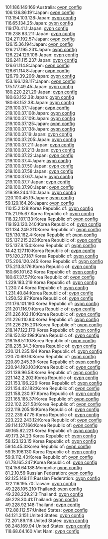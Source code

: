 101.186.149.169:Australia: [ovpn config](vpn/101_186_149_169.ovpn)  
106.136.86.191:Japan: [ovpn config](vpn/106_136_86_191.ovpn)  
113.154.103.128:Japan: [ovpn config](vpn/113_154_103_128.ovpn)  
116.65.134.25:Japan: [ovpn config](vpn/116_65_134_25.ovpn)  
119.170.41.1:Japan: [ovpn config](vpn/119_170_41_1.ovpn)  
119.238.83.211:Japan: [ovpn config](vpn/119_238_83_211.ovpn)  
124.211.192.57:Japan: [ovpn config](vpn/124_211_192_57.ovpn)  
126.15.36.194:Japan: [ovpn config](vpn/126_15_36_194.ovpn)  
126.217.195.231:Japan: [ovpn config](vpn/126_217_195_231.ovpn)  
126.224.129.106:Japan: [ovpn config](vpn/126_224_129_106.ovpn)  
126.241.115.237:Japan: [ovpn config](vpn/126_241_115_237.ovpn)  
126.61.114.8:Japan: [ovpn config](vpn/126_61_114_8.ovpn)  
126.61.114.8:Japan: [ovpn config](vpn/126_61_114_8.ovpn)  
126.79.39.206:Japan: [ovpn config](vpn/126_79_39_206.ovpn)  
153.166.128.117:Japan: [ovpn config](vpn/153_166_128_117.ovpn)  
175.177.49.45:Japan: [ovpn config](vpn/175_177_49_45.ovpn)  
180.220.221.29:Japan: [ovpn config](vpn/180_220_221_29.ovpn)  
180.63.152.38:Japan: [ovpn config](vpn/180_63_152_38.ovpn)  
180.63.152.38:Japan: [ovpn config](vpn/180_63_152_38.ovpn)  
219.100.37.1:Japan: [ovpn config](vpn/219_100_37_1.ovpn)  
219.100.37.108:Japan: [ovpn config](vpn/219_100_37_108.ovpn)  
219.100.37.109:Japan: [ovpn config](vpn/219_100_37_109.ovpn)  
219.100.37.125:Japan: [ovpn config](vpn/219_100_37_125.ovpn)  
219.100.37.138:Japan: [ovpn config](vpn/219_100_37_138.ovpn)  
219.100.37.19:Japan: [ovpn config](vpn/219_100_37_19.ovpn)  
219.100.37.205:Japan: [ovpn config](vpn/219_100_37_205.ovpn)  
219.100.37.211:Japan: [ovpn config](vpn/219_100_37_211.ovpn)  
219.100.37.213:Japan: [ovpn config](vpn/219_100_37_213.ovpn)  
219.100.37.22:Japan: [ovpn config](vpn/219_100_37_22.ovpn)  
219.100.37.4:Japan: [ovpn config](vpn/219_100_37_4.ovpn)  
219.100.37.50:Japan: [ovpn config](vpn/219_100_37_50.ovpn)  
219.100.37.58:Japan: [ovpn config](vpn/219_100_37_58.ovpn)  
219.100.37.67:Japan: [ovpn config](vpn/219_100_37_67.ovpn)  
219.100.37.7:Japan: [ovpn config](vpn/219_100_37_7.ovpn)  
219.100.37.90:Japan: [ovpn config](vpn/219_100_37_90.ovpn)  
219.99.244.110:Japan: [ovpn config](vpn/219_99_244_110.ovpn)  
220.100.45.19:Japan: [ovpn config](vpn/220_100_45_19.ovpn)  
59.129.164.26:Japan: [ovpn config](vpn/59_129_164_26.ovpn)  
110.15.2.128:Korea Republic of: [ovpn config](vpn/110_15_2_128.ovpn)  
115.21.95.67:Korea Republic of: [ovpn config](vpn/115_21_95_67.ovpn)  
118.32.107.133:Korea Republic of: [ovpn config](vpn/118_32_107_133.ovpn)  
119.193.120.240:Korea Republic of: [ovpn config](vpn/119_193_120_240.ovpn)  
121.134.249.211:Korea Republic of: [ovpn config](vpn/121_134_249_211.ovpn)  
125.130.162.4:Korea Republic of: [ovpn config](vpn/125_130_162_4.ovpn)  
125.137.215.223:Korea Republic of: [ovpn config](vpn/125_137_215_223.ovpn)  
125.137.8.154:Korea Republic of: [ovpn config](vpn/125_137_8_154.ovpn)  
14.42.127.110:Korea Republic of: [ovpn config](vpn/14_42_127_110.ovpn)  
175.120.27.187:Korea Republic of: [ovpn config](vpn/175_120_27_187.ovpn)  
175.206.120.245:Korea Republic of: [ovpn config](vpn/175_206_120_245.ovpn)  
175.213.8.176:Korea Republic of: [ovpn config](vpn/175_213_8_176.ovpn)  
180.66.101.62:Korea Republic of: [ovpn config](vpn/180_66_101_62.ovpn)  
180.67.37.57:Korea Republic of: [ovpn config](vpn/180_67_37_57.ovpn)  
1.229.183.219:Korea Republic of: [ovpn config](vpn/1_229_183_219.ovpn)  
1.230.7.4:Korea Republic of: [ovpn config](vpn/1_230_7_4.ovpn)  
1.231.40.84:Korea Republic of: [ovpn config](vpn/1_231_40_84.ovpn)  
1.250.52.87:Korea Republic of: [ovpn config](vpn/1_250_52_87.ovpn)  
211.176.101.190:Korea Republic of: [ovpn config](vpn/211_176_101_190.ovpn)  
211.201.116.9:Korea Republic of: [ovpn config](vpn/211_201_116_9.ovpn)  
211.226.102.110:Korea Republic of: [ovpn config](vpn/211_226_102_110.ovpn)  
211.226.110.84:Korea Republic of: [ovpn config](vpn/211_226_110_84.ovpn)  
211.226.215.201:Korea Republic of: [ovpn config](vpn/211_226_215_201.ovpn)  
218.147.122.179:Korea Republic of: [ovpn config](vpn/218_147_122_179.ovpn)  
218.152.82.198:Korea Republic of: [ovpn config](vpn/218_152_82_198.ovpn)  
218.158.51.10:Korea Republic of: [ovpn config](vpn/218_158_51_10.ovpn)  
218.235.34.3:Korea Republic of: [ovpn config](vpn/218_235_34_3.ovpn)  
220.121.235.194:Korea Republic of: [ovpn config](vpn/220_121_235_194.ovpn)  
220.70.69.16:Korea Republic of: [ovpn config](vpn/220_70_69_16.ovpn)  
220.89.245.39:Korea Republic of: [ovpn config](vpn/220_89_245_39.ovpn)  
220.94.193.103:Korea Republic of: [ovpn config](vpn/220_94_193_103.ovpn)  
221.139.96.58:Korea Republic of: [ovpn config](vpn/221_139_96_58.ovpn)  
221.142.2.202:Korea Republic of: [ovpn config](vpn/221_142_2_202.ovpn)  
221.153.196.226:Korea Republic of: [ovpn config](vpn/221_153_196_226.ovpn)  
221.154.42.182:Korea Republic of: [ovpn config](vpn/221_154_42_182.ovpn)  
221.158.230.97:Korea Republic of: [ovpn config](vpn/221_158_230_97.ovpn)  
221.165.185.37:Korea Republic of: [ovpn config](vpn/221_165_185_37.ovpn)  
222.102.221.53:Korea Republic of: [ovpn config](vpn/222_102_221_53.ovpn)  
222.119.205.19:Korea Republic of: [ovpn config](vpn/222_119_205_19.ovpn)  
222.239.47.75:Korea Republic of: [ovpn config](vpn/222_239_47_75.ovpn)  
223.222.243.12:Korea Republic of: [ovpn config](vpn/223_222_243_12.ovpn)  
39.114.127.166:Korea Republic of: [ovpn config](vpn/39_114_127_166.ovpn)  
49.165.82.221:Korea Republic of: [ovpn config](vpn/49_165_82_221.ovpn)  
49.173.24.23:Korea Republic of: [ovpn config](vpn/49_173_24_23.ovpn)  
58.123.123.15:Korea Republic of: [ovpn config](vpn/58_123_123_15.ovpn)  
59.14.45.3:Korea Republic of: [ovpn config](vpn/59_14_45_3.ovpn)  
59.15.196.130:Korea Republic of: [ovpn config](vpn/59_15_196_130.ovpn)  
59.9.112.43:Korea Republic of: [ovpn config](vpn/59_9_112_43.ovpn)  
61.78.165.247:Korea Republic of: [ovpn config](vpn/61_78_165_247.ovpn)  
124.158.64.188:Mongolia: [ovpn config](vpn/124_158_64_188.ovpn)  
81.2.10.56:Russian Federation: [ovpn config](vpn/81_2_10_56.ovpn)  
92.125.149.111:Russian Federation: [ovpn config](vpn/92_125_149_111.ovpn)  
122.116.195.70:Taiwan: [ovpn config](vpn/122_116_195_70.ovpn)  
49.228.105.210:Thailand: [ovpn config](vpn/49_228_105_210.ovpn)  
49.228.229.213:Thailand: [ovpn config](vpn/49_228_229_213.ovpn)  
49.228.30.41:Thailand: [ovpn config](vpn/49_228_30_41.ovpn)  
49.228.92.148:Thailand: [ovpn config](vpn/49_228_92_148.ovpn)  
172.88.112.57:United States: [ovpn config](vpn/172_88_112_57.ovpn)  
64.121.3.151:United States: [ovpn config](vpn/64_121_3_151.ovpn)  
72.201.89.118:United States: [ovpn config](vpn/72_201_89_118.ovpn)  
98.248.169.94:United States: [ovpn config](vpn/98_248_169_94.ovpn)  
118.68.64.160:Viet Nam: [ovpn config](vpn/118_68_64_160.ovpn)  
